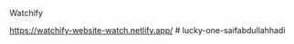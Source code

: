  Watchify
 
 
https://watchify-website-watch.netlify.app/
#   l u c k y - o n e - s a i f a b d u l l a h h a d i  
 